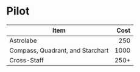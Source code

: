 # Pilot

| Item                             | Cost |
| -------------------------------- | ---: |
| Astrolabe                        |  250 |
| Compass, Quadrant, and Starchart | 1000 |
| Cross-Staff                      | 250+ |
